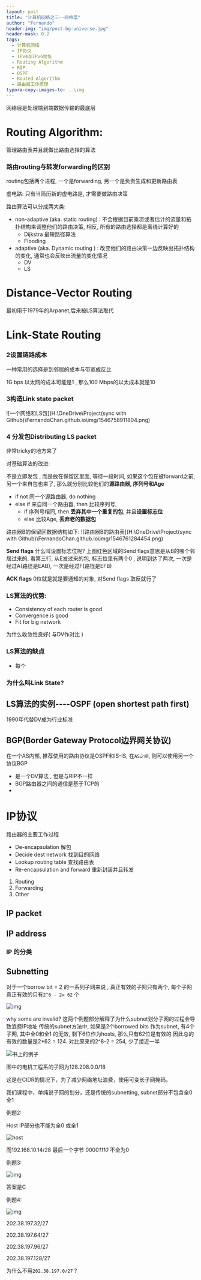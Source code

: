 ```yaml
---
layout: post
title: "计算机网络之三--网络层"
author: "Fernando"
header-img: "img/post-bg-universe.jpg"
header-mask: 0.2
tags:
  - 计算机网络
  - IP协议
  - IPv4与IPv6地址
  - Routing Algorithm
  - RIP
  - OSPF
  - Routed Algorithm
  - 路由器工作原理
typora-copy-images-to: ..\img
---
```


网络层是处理端到端数据传输的最底层





# Routing Algorithm:

管理路由表并且就做出路由选择的算法

### 路由routing与转发forwarding的区别

routing包括两个进程, 一个是forwarding, 另一个是负责生成和更新路由表



虚电路: 只有当简历新的虚电路是, 才需要做路由决策

路由算法可以分成两大类: 

- non-adaptive (aka. static routing) : 不会根据目前乘凉或者估计的流量和拓扑结构来调整他们的路由决策, 相反, 所有的路由选择都是离线计算好的
  - Dijkstra 最短路径算法
  - Flooding
- adaptive (aka. Dynamic routing ) : 改变他们的路由决策一边反映出拓扑结构的变化, 通常也会反映出流量的变化情况 
  - DV
  - LS

# Distance-Vector Routing

最初用于1979年的Arpanet,后来被LS算法取代

# Link-State Routing

### 2设置链路成本

一种常用的选择是到邻居的成本与带宽成反比

1G bps 以太网的成本可能是1 , 那么100 Mbps的以太成本就是10

### 3构造Link state packet

![一个网络和LS包](H:\OneDrive\Project(sync with Github)\FernandoChan.github.io\img/1546758911804.png)

### 4 分发包Distributing LS packet

非常tricky的地方来了



对基础算法的改进: 

不是立即发包 , 而是放在保留区里面, 等待一段时间, 如果这个包在被forward之前,另一个来自包也来了, 那么就分别比较他们的**源路由器, 序列号和Age**

- if not 同一个源路由器, do nothing
- else if 来自同一个路由器, then 比较序列号, 
  - if 序列号相同, then **丢弃其中一个重复的包**, 并且**设置标志位**
  - else 比较Age, **丢弃老的数据包**

路由器B的保留区数据结构如下: ![路由器B的路由表](H:\OneDrive\Project(sync with Github)\FernandoChan.github.io\img/1546761284454.png)

**Send flags** 什么叫设置标志位呢? 上图红色区域的Send flags意思是从B的哪个邻居过来的, 看第三行, 从E发过来的包, 标志位里有两个0 , 说明到达了两次, 一次是经过A(路径是EAB), 一次是经过F(路径是EFB)

**ACK flags** 0位就是就是要通知的对象, 对Send flags 取反就行了



### LS算法的优势: 

- Consistency of each router is good
- Convergence is good 
- Fit for big network

为什么收敛性良好( 与DV作对比 ) 

### LS算法的缺点

- 每个

### 为什么叫Link State? 

## LS算法的实例----OSPF (open shortest path first)

1990年代替DV成为行业标准

## BGP(Border Gateway Protocol边界网关协议)

在一个AS内部, 推荐使用的路由协议是OSPF和IS-IS, 在`AS之间`, 则可以使用另一个协议BGP

- 是一个DV算法 , 但是与RIP不一样
- BGP路由器之间的通信是基于TCP的
- ​









# IP协议

路由器的主要工作过程

- De-encapsulation 解包
- Decide dest network 找到目的网络
- Lookup routing table 查找路由表
- Re-encapsulation and forward 重新封装并且转发

1. Routing
2. Forwarding
3. Other

## IP packet



## IP address

### IP 的分类



## Subnetting

对于一个borrow bit = 2 的一系列子网来说 , 真正有效的子网只有两个, 每个子网真正有效的只有`2^6 - 2= 62` 个

![img](https://raw.githubusercontent.com/FernandoChan/FernandoChan.github.io/8e41422e6cedd7247a89e6fc376db2c7a4121030/img/traditional_subnetting.png)

why some are invalid? 
这两个例题部分解释了为什么subnet划分子网的过程会导致浪费IP地址
传统的subnet方法中, 如果是2个borrowed bits 作为subnet, 有4个子网, 其中全0和全1 的无效,  剩下6位作为hosts, 那么只有62位是有效的
因此总的有效的数量是2*62 = 124. 对比原来的2^8-2 = 254, 少了接近一半

![书上的例子](https://raw.githubusercontent.com/FernandoChan/FernandoChan.github.io/8e41422e6cedd7247a89e6fc376db2c7a4121030/img/example_usingCIDR.jpg)

图中的电机工程系的子网为128.208.0.0/18

这是在CIDR的情况下，为了减少网络地址浪费，使用可变长子网掩码。

我们课程中，单纯说子网的划分，还是传统的subnetting, subnet部分不包含全0全1



例题2: 

Host IP部分也不能为全0 或全1 

![host](https://github.com/FernandoChan/FernandoChan.github.io/blob/8e41422e6cedd7247a89e6fc376db2c7a4121030/img/host%E4%B8%BB%E6%9C%BA%E6%AE%B5%E4%BE%8B%E9%A2%98.png?raw=true)

而192.168.10.14/28 最后一个字节   0000*1110* 不全为0



例题3: 

![img](https://raw.githubusercontent.com/FernandoChan/FernandoChan.github.io/8e41422e6cedd7247a89e6fc376db2c7a4121030/img/subnet%E6%AE%B5%E4%BE%8B%E9%A2%98%E7%AD%94%E6%A1%88.png)

答案是C

例题4: 

![img](https://raw.githubusercontent.com/FernandoChan/FernandoChan.github.io/8e41422e6cedd7247a89e6fc376db2c7a4121030/img/subnet%E6%AE%B5%E4%BE%8B%E9%A2%98%20.png)

202.38.197.32/27

202.38.197.64/27

202.38.197.96/27

202.38.197.128/27

为什么不用`202.38.197.0/27` ? 